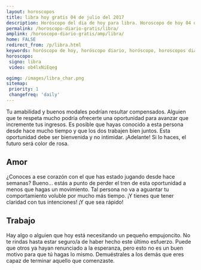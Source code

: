 ```yaml
---
layout: horoscopos
title: libra hoy gratis 04 de julio del 2017 
description: Horóscopo del dia de hoy para libra. Horoscopo de hoy 04 de julio del 2017. Las predicciones de amor, trabajo, vida personal gratis.
permalink: /horoscopo-diario-gratis/libra/
amplink: /horoscopo-diario-gratis/amp/libra/
home: FALSE
redirect_from: /p/libra.html
keywords: horóscopo de hoy, horóscopo diario, horóscopo, horoscopos diarios gratis del dia de hoy, horóscopo diario gratis,horóscopo 2017, horóscopo esperanza gracia, horoscopo libra hoy, horoscop, horóscopos gratis, horoscopo libra, horoscopo libra 2017, Tarot, Astrologia, Zodíaco, libra, horoscopo gratis
horoscopo:
 signo: libra
 video: ob4lxNiEqeg

ogimg: /images/libra_char.png
sitemap:
 priority: 1
 changefreq: 'daily'
---
```



Tu amabilidad y buenos modales podrían resultar compensados. Alguien que te respeta mucho podría ofrecerte una oportunidad para avanzar que incremente tus ingresos. Es posible que hayas conocido a esta persona desde hace mucho tiempo y que los dos trabajen bien juntos. Esta oportunidad debe ser bienvenida y no intimidar. ¡Adelante! Si lo haces, el futuro será color de rosa.

## Amor

¿Conoces a ese corazón con el que has estado jugando desde hace semanas? Bueno... estás a punto de perder el tren de esta oportunidad a menos que hagas un movimiento. Tal persona no va a aguantar tu comportamiento voluble por mucho más tiempo. ¡Y tienes que tener claridad con tus intenciones! ¡Y que sea rápido!

## Trabajo

Hay algo o alguien que hoy está necesitando un pequeño empujoncito. No te rindas hasta estar seguro/a de haber hecho este último esfuerzo. Puede que otros ya hayan renunciado a la esperanza, pero esto no es un buen motivo para que tú hagas lo mismo. Demuéstrales a los demás que eres capaz de terminar aquello que comenzaste.